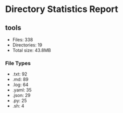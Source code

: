 # Directory Statistics Report

## tools

- Files: 338
- Directories: 19
- Total size: 43.8MB

### File Types
- .txt: 92
- .md: 89
- .log: 64
- .yaml: 35
- .json: 29
- .py: 25
- .sh: 4

